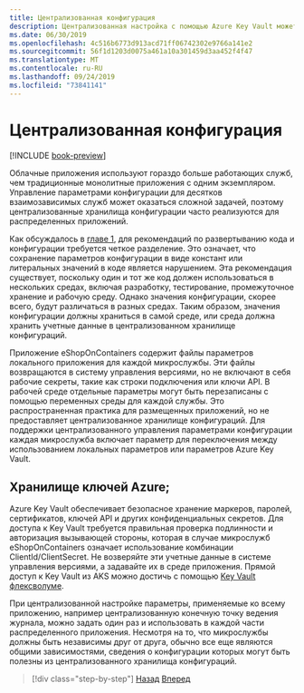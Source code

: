 ```yaml
---
title: Централизованная конфигурация
description: Централизованная настройка с помощью Azure Key Vault может упростить управление облачными приложениями.
ms.date: 06/30/2019
ms.openlocfilehash: 4c516b6773d913acd71ff06742302e9766a141e2
ms.sourcegitcommit: 56f1d1203d0075a461a10a301459d3aa452f4f47
ms.translationtype: MT
ms.contentlocale: ru-RU
ms.lasthandoff: 09/24/2019
ms.locfileid: "73841141"
---
```

# <a name="centralized-configuration"></a>Централизованная конфигурация

[!INCLUDE [book-preview](../../../includes/book-preview.md)]

Облачные приложения используют гораздо больше работающих служб, чем традиционные монолитные приложения с одним экземпляром. Управление параметрами конфигурации для десятков взаимозависимых служб может оказаться сложной задачей, поэтому централизованные хранилища конфигурации часто реализуются для распределенных приложений.

Как обсуждалось в [главе 1](introduction.md), для рекомендаций по развертыванию кода и конфигурации требуется четкое разделение. Это означает, что сохранение параметров конфигурации в виде констант или литеральных значений в коде является нарушением. Эта рекомендация существует, поскольку один и тот же код должен использоваться в нескольких средах, включая разработку, тестирование, промежуточное хранение и рабочую среду. Однако значения конфигурации, скорее всего, будут различаться в разных средах. Таким образом, значения конфигурации должны храниться в самой среде, или среда должна хранить учетные данные в централизованном хранилище конфигураций.

Приложение eShopOnContainers содержит файлы параметров локального приложения для каждой микрослужбы. Эти файлы возвращаются в систему управления версиями, но не включают в себя рабочие секреты, такие как строки подключения или ключи API. В рабочей среде отдельные параметры могут быть перезаписаны с помощью переменных среды для каждой службы. Это распространенная практика для размещенных приложений, но не предоставляет централизованное хранилище конфигураций. Для поддержки централизованного управления параметрами конфигурации каждая микрослужба включает параметр для переключения между использованием локальных параметров или параметров Azure Key Vault.

## <a name="azure-key-vault"></a>Хранилище ключей Azure;

Azure Key Vault обеспечивает безопасное хранение маркеров, паролей, сертификатов, ключей API и других конфиденциальных секретов. Для доступа к Key Vault требуется правильная проверка подлинности и авторизация вызывающей стороны, которая в случае микрослужб eShopOnContainers означает использование комбинации ClientId/ClientSecret. Не возверяйте эти учетные данные в системе управления версиями, а задавайте их в среде приложения. Прямой доступ к Key Vault из AKS можно достичь с помощью [Key Vault флексволуме](https://github.com/Azure/kubernetes-keyvault-flexvol).

При централизованной настройке параметры, применяемые ко всему приложению, например централизованную конечную точку ведения журнала, можно задать один раз и использовать в каждой части распределенного приложения. Несмотря на то, что микрослужбы должны быть независимы друг от друга, обычно все еще являются общими зависимостями, сведения о конфигурации которых могут быть полезны из централизованного хранилища конфигураций.

>[!div class="step-by-step"]
>[Назад](deploy-eshoponcontainers-azure.md)
>[Вперед](scale-applications.md)
